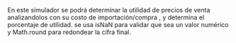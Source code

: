 En este simulador se podrá determinar la utilidad de precios de venta analizandolos con su costo de importación/compra , y determina el porcentaje de utilidad.
se usa isNaN para validar que sea un valor numérico y Math.round para redondear la cifra final.
